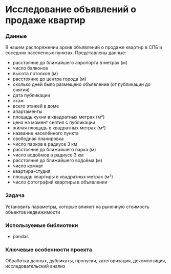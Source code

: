 # Исследование объявлений о продаже квартир

### Данные

В нашем распоряжении архив объявлений о продаже квартир в СПБ и соседних населенных пунктах. Представлены данные:
- расстояние до ближайшего аэропорта в метрах (м)
- число балконов
- высота потолков (м)
- расстояние до центра города (м)
- сколько дней было размещено объявление (от публикации до снятия)
- дата публикации
- этаж
- всего этажей в доме
- апартаменты
- площадь кухни в квадратных метрах (м²)
- цена на момент снятия с публикации
- жилая площадь в квадратных метрах (м²)
- название населённого пункта
- свободная планировка
- число парков в радиусе 3 км
- расстояние до ближайшего парка (м)
- число водоёмов в радиусе 3 км
- расстояние до ближайшего водоёма (м)
- число комнат
- квартира-студия
- площадь квартиры в квадратных метрах (м²)
- число фотографий квартиры в объявлении

### Задача

Установить параметры, которые влияют на рыночную стоимость объектов недвижимости

### Используемые библиотеки

- pandas

### Ключевые особенности проекта

Обработка данных, дубликаты, пропуски, категоризация, декомпозиция, исследовательский анализ
